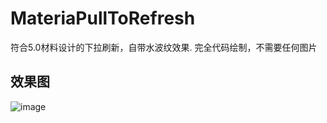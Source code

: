 # MateriaPullToRefresh
符合5.0材料设计的下拉刷新，自带水波纹效果. 完全代码绘制，不需要任何图片

## 效果图
![image](https://github.com/McoyJiang/MateriaPullToRefresh/raw/master/IMAGES/pulltorefresh.gif)
